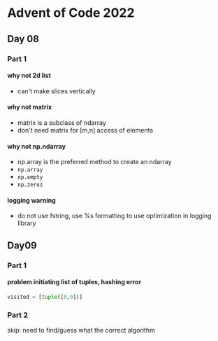 # Advent of Code 2022

## Day 08
### Part 1
#### why not 2d list
- can't make slices vertically
#### why not matrix
- matrix is a subclass of ndarray
- don't need matrix for [m,n] access of elements
#### why not np.ndarray
- np.array is the preferred method to create an ndarray
- `np.array`
- `np.empty`
- `np.zeros`
#### logging warning
- do not use fstring, use %s formatting to use optimization in logging library


## Day09
### Part 1
#### problem initiating list of tuples, hashing error
```python
visited = [tuple([0,0])]
```

### Part 2
skip: need to find/guess what the correct algorithm
